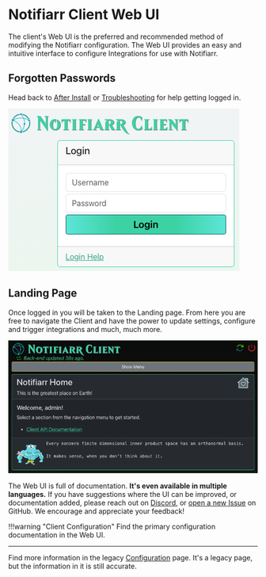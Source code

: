 # Notifiarr Client Web UI

The client's Web UI is the preferred and recommended method of modifying
the Notifiarr configuration. The Web UI provides an easy and intuitive
interface to configure Integrations for use with Notifiarr.

## Forgotten Passwords

Head back to [After Install](afterInstall.md#web-ui) or
[Troubleshooting](troubleshooting.md#forgotten-passwords) for help getting logged in.

![Login Form](./images/login.png)

## Landing Page

Once logged in you will be taken to the Landing page.
From here you are free to navigate the Client and have the power to
update settings, configure and trigger integrations and much, much more.

![Landing Page](./images/landing.png)

The Web UI is full of documentation. **It's even available in multiple languages.**
If you have suggestions where the UI can be improved, or documentation added,
please reach out on [Discord](https://notifiarr.com/discord), or
[open a new Issue](https://github.com/Notifiarr/notifiarr/issues/new) on GitHub.
We encourage and appreciate your feedback!

!!!warning "Client Configuration"
    Find the primary configuration documentation in the Web UI.

---

Find more information in the legacy [Configuration](configuration.md) page.
It's a legacy page, but the information in it is still accurate.
